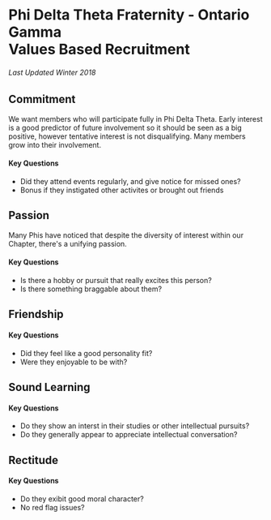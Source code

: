 # Phi Delta Theta Fraternity - Ontario Gamma  <br> Values Based Recruitment
###### Last Updated Winter 2018

## Commitment

We want members who will participate fully in Phi Delta Theta. Early interest is a good predictor of future involvement so it should be seen as a big positive, however tentative interest is not disqualifying. Many members grow into their involvement.

#### Key Questions
- Did they attend events regularly, and give notice for missed ones?
- Bonus if they instigated other activites or brought out friends

## Passion

Many Phis have noticed that despite the diversity of interest within our Chapter, there's a unifying passion.

#### Key Questions
- Is there a hobby or pursuit that really excites this person?
- Is there something braggable about them?

## Friendship



#### Key Questions
- Did they feel like a good personality fit? 
- Were they enjoyable to be with?

## Sound Learning



#### Key Questions
- Do they show an interst in their studies or other intellectual pursuits?
- Do they generally appear to appreciate intellectual conversation?

## Rectitude



#### Key Questions
- Do they exibit good moral character?
- No red flag issues?
